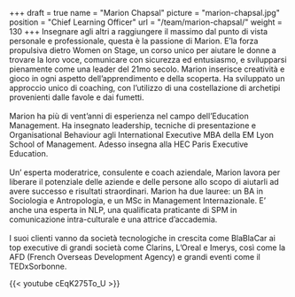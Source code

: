 +++
draft		= true
name		= "Marion Chapsal"
picture		= "marion-chapsal.jpg"
position 	= "Chief Learning Officer"
url			= "/team/marion-chapsal/"
weight		= 130
+++
Insegnare agli altri a raggiungere il massimo dal punto di vista personale e professionale, questa è la passione di Marion. 
E’la forza propulsiva dietro Women on Stage, un corso unico per aiutare le donne a trovare la loro voce, comunicare con sicurezza ed entusiasmo, e svilupparsi pienamente come una leader del 21mo secolo. Marion inserisce creatività e gioco in ogni aspetto dell’apprendimento e della scoperta. Ha sviluppato un approccio unico di coaching, con l’utilizzo di una costellazione di archetipi provenienti dalle favole e dai fumetti. <br><br> Marion ha più di vent’anni di esperienza nel campo dell’Education Management. Ha insegnato leadership, tecniche di presentazione e Organisational Behaviour agli International Executive MBA della EM Lyon School of Management. Adesso insegna alla HEC Paris Executive Education.<br><br>Un’ esperta moderatrice, consulente e coach aziendale, Marion lavora per liberare il potenziale delle aziende e delle persone allo scopo di aiutarli ad avere successo e risultati straordinari. Marion ha due lauree: un BA in Sociologia e Antropologia, e un MSc in Management Internazionale. E’ anche una esperta in NLP, una qualificata praticante di SPM in comunicazione intra-culturale e una attrice d’accademia.<br><br> I suoi clienti vanno da società tecnologiche in crescita come BlaBlaCar ai top executive di grandi società come Clarins, L’Oreal e Imerys, così come la AFD (French Overseas Development Agency) e grandi eventi come il TEDxSorbonne.

{{< youtube cEqK275To_U >}}
